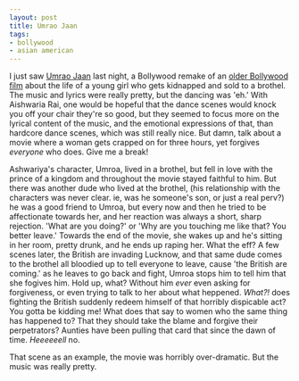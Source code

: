 ```yaml
---
layout: post
title: Umrao Jaan
tags:
- bollywood
- asian american
---
```

I just saw [Umrao Jaan](http://www.umraojaanthefilm.com/) last night, a Bollywood remake of an [older Bollywood film](http://www.imdb.com/title/tt0083248/) about the life of a young girl who gets kidnapped and sold to a brothel. The music and lyrics were really pretty, but the dancing was 'eh.' With Aishwaria Rai, one would be hopeful that the dance scenes would knock you off your chair they're so good, but they seemed to focus more on the lyrical content of the music, and the emotional expressions of that, than hardcore dance scenes, which was still really nice. But damn, talk about a movie where a woman gets crapped on for three hours, yet forgives _everyone_ who does. Give me a break! 

Ashwariya's character, Umroa, lived in a brothel, but fell in love with the prince of a kingdom and throughout the movie stayed faithful to him. But there was another dude who lived at the brothel, (his relationship with the characters was never clear. ie, was he someone's son, or just a real perv?) he was a good friend to Umroa, but every now and then he tried to be affectionate towards her, and her reaction was always a short, sharp rejection. 'What are you doing?' or 'Why are you touching me like that? You better leave.' Towards the end of the movie, she wakes up and he's sitting in her room, pretty drunk, and he ends up raping her. What the eff? A few scenes later, the British are invading Lucknow, and that same dude comes to the brothel all bloodied up to tell everyone to leave, cause 'the British are coming.' as he leaves to go back and fight, Umroa stops him to tell him that she fogives him. Hold up, what? Without him _ever_ even asking for forgiveness, or even trying to talk to her about what heppened. _What?!_ does fighting the British suddenly redeem himself of that horribly dispicable act? You gotta be kidding me! What does that say to women who the same thing has happened to? That they should take the blame and forgive their perpetrators? Aunties have been pulling that card that since the dawn of time. _Heeeeeell_ no.

That scene as an example, the movie was horribly over-dramatic. But the music was really pretty.

